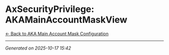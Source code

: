 # AxSecurityPrivilege: AKAMainAccountMaskView

[← Back to AKA Main Account Mask Configuration](../README.md)

---

*Generated on 2025-10-17 15:42*
